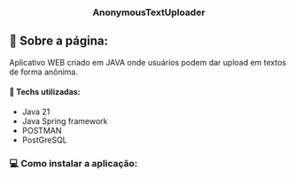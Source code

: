 <h3 align="center">
      AnonymousTextUploader
</h3>

## :rocket: Sobre a página:

Aplicativo WEB criado em JAVA onde usuários podem dar upload em textos de forma anônima.

#### :wrench: Techs utilizadas:
*  Java 21
*  Java Spring framework
*  POSTMAN
*  PostGreSQL

### :computer: Como instalar a aplicação:
